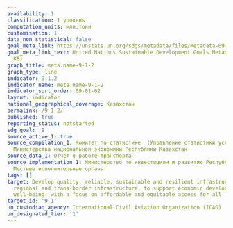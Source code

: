 ```yaml
---
availability: 1
classification: 1 уровень
computation_units: млн.тонн
customisation: 1
data_non_statistical: false
goal_meta_link: https://unstats.un.org/sdgs/metadata/files/Metadata-09-01-02.pdf
goal_meta_link_text: United Nations Sustainable Development Goals Metadata (PDF 375
  KB)
graph_title: meta.name-9-1-2
graph_type: line
indicator: 9.1.2
indicator_name: meta.name-9-1-2
indicator_sort_order: 09-01-02
layout: indicator
national_geographical_coverage: Казахстан
permalink: /9-1-2/
published: true
reporting_status: notstarted
sdg_goal: '9'
source_active_1: true
source_compilation_1: Комитет по статистике  (Управление статистики услуг и энергетики)
  Министерства национальной экономики Республики Казахстан
source_data_1: Отчет о работе транспорта
source_implementation_1: Министерство по инвестициям и развитию Республики Казахстан,
  Местные исполнительные органы
tags: []
target: Develop quality, reliable, sustainable and resilient infrastructure, including
  regional and trans-border infrastructure, to support economic development and human
  well-being, with a focus on affordable and equitable access for all
target_id: '9.1'
un_custodian_agency: International Civil Aviation Organization (ICAO)
un_designated_tier: '1'
---
```


